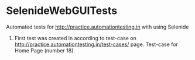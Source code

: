 # SelenideWebGUITests
Automated tests for http://practice.automationtesting.in with using Selenide

1. First test was created in according to test-case on http://practice.automationtesting.in/test-cases/ page. Test-case for Home Page (number 18). 

